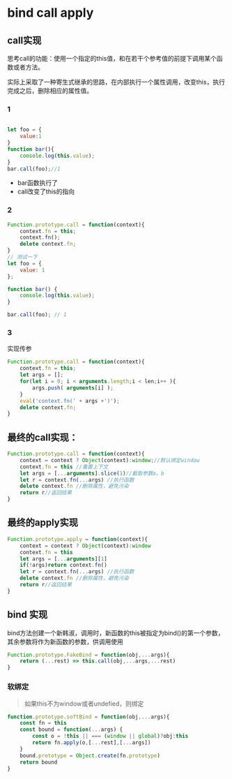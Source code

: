# bind call apply

## call实现

思考call的功能：使用一个指定的this值，和在若干个参考值的前提下调用某个函数或者方法。

实际上采取了一种寄生式继承的思路，在内部执行一个属性调用，改变this，执行完成之后，删除相应的属性值。

### 1
~~~js

let foo = {
    value:1
}
function bar(){
    console.log(this.value);
}
bar.call(foo);//1

~~~

* bar函数执行了
* call改变了this的指向

### 2

~~~js
Function.prototype.call = function(context){
    context.fn = this;
    context.fn();
    delete context.fn;
}
// 测试一下
let foo = {
    value: 1
};

function bar() {
    console.log(this.value);
}

bar.call(foo); // 1
~~~
### 3
实现传参
~~~js
Function.prototype.call = function(context){
    context.fn = this;
    let args = [];
    for(let i = 0; i < arguments.length;i < len;i++ ){
        args.push( arguments[i] );
    }
    eval('context.fn(' + args +')');
    delete context.fn;
}
~~~

## 最终的call实现：

~~~js
Function.prototype.call = function(context){
    context = context ? Object(context):window;//默认绑定window
    context.fn = this //重置上下文
    let args = [...arguments].slice(1)//截取参数a，b
    let r = context.fn(...args) //执行函数
    delete context.fn //删除属性，避免污染
    return r//返回结果
}
~~~

## 最终的apply实现

~~~js
Function.prototype.apply = function(context){
    context = context ? Object(context):window
    context.fn = this
    let args = [...arguments][1]
    if(!args)return context.fn()
    let r = context.fn(...args) //执行函数
    delete context.fn //删除属性，避免污染
    return r//返回结果
}
~~~

## bind 实现
bind方法创建一个新韩淑，调用时，新函数的this被指定为bind()的第一个参数，其余参数将作为新函数的参数，供调用使用
~~~js
Function.prototype.FakeBind = function(obj,...args){
    return (...rest) => this.call(obj,...args,...rest)
}
~~~

### 软绑定
>如果this不为window或者undefied，则绑定
~~~js
function.prototype.softBind = function(obj,...args){
    const fn = this
    const bound = function(...args) {
        const o = !this || === (window || global)?obj:this
        return fn.apply(o,[...rest],[...args])
    }
    bound.prototype = Object.create(fn.prototype)
    return bound
}
~~~